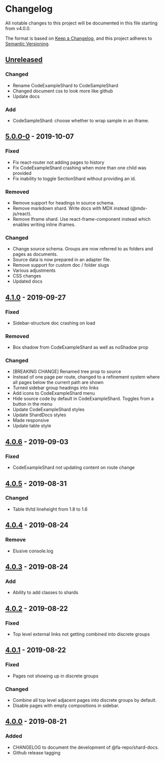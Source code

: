 # Changelog
All notable changes to this project will be documented in this file starting from v4.0.0.

The format is based on [Keep a Changelog](https://keepachangelog.com/en/1.0.0/),
and this project adheres to [Semantic Versioning](https://semver.org/spec/v2.0.0.html).

## [Unreleased]
### Changed
- Rename CodeExampleShard to CodeSampleShard
- Changed document css to look more like github
- Update docs
### Add
- CodeSampleShard: choose whether to wrap sample in an iframe.

## [5.0.0-0] - 2019-10-07
### Fixed
- Fix react-router not adding pages to history
- Fix CodeExampleShard crashing when more than one child was provided
- Fix inability to toggle SectionShard without providing an id.
### Removed
- Remove support for headings in source schema.
- Remove markdown shard. Write docs with MDX instead (@mdx-js/react).
- Remove Iframe shard. Use react-frame-component instead which enables writing inline iframes.
### Changed
- Change source schema. Groups are now referred to as folders and pages as documents.
- Source data is now prepared in an adapter file.
- Remove support for custom doc / folder slugs
- Various adjustments
- CSS changes
- Updated docs

## [4.1.0] - 2019-09-27
### Fixed
- Sidebar-structure doc crashing on load
### Removed
- Box shadow from CodeExampleShard as well as noShadow prop
### Changed
- [BREAKING CHANGE] Renamed tree prop to source
- Instead of one page per route, changed to a refinement system where all pages below the current path are shown
- Turned sidebar group headings into links
- Add icons to CodeExampleShard menu
- Hide source code by default in CodeExampleShard. Toggles from a button in the menu
- Update CodeExampleShard styles
- Update ShardDocs styles
- Made responsive
- Update table style

## [4.0.6] - 2019-09-03
### Fixed
- CodeExampleShard not updating content on route change

## [4.0.5] - 2019-08-31
### Changed
- Table th/td lineheight from 1.8 to 1.6

## [4.0.4] - 2019-08-24
### Remove
- Elusive console.log

## [4.0.3] - 2019-08-24
### Add
- Ability to add classes to shards

## [4.0.2] - 2019-08-22
### Fixed
- Top level external links not getting combined into discrete groups

## [4.0.1] - 2019-08-22
### Fixed
- Pages not showing up in discrete groups
### Changed
- Combine all top level adjacent pages into discrete groups by default.
- Disable pages with empty compositions in sidebar.

## [4.0.0] - 2019-08-21
### Added
- CHANGELOG to document the development of @fa-repo/shard-docs.
- Github release tagging

[Unreleased]: https://github.com/fa-repo/shard-docs/compare/v5.0.0-0...HEAD
[5.0.0-0]: https://github.com/fa-repo/shard-docs/compare/v4.1.0...v5.0.0-0
[4.1.0]: https://github.com/fa-repo/shard-docs/compare/v4.0.6...v4.1.0
[4.0.6]: https://github.com/fa-repo/shard-docs/compare/v4.0.5...v4.0.6
[4.0.5]: https://github.com/fa-repo/shard-docs/compare/v4.0.4...v4.0.5
[4.0.4]: https://github.com/fa-repo/shard-docs/compare/v4.0.3...v4.0.4
[4.0.3]: https://github.com/fa-repo/shard-docs/compare/v4.0.2...v4.0.3
[4.0.2]: https://github.com/fa-repo/shard-docs/compare/v4.0.1...v4.0.2
[4.0.1]: https://github.com/fa-repo/shard-docs/compare/v4.0.0...v4.0.1
[4.0.0]: https://github.com/fa-repo/shard-docs/compare/v3.1.0...v4.0.0